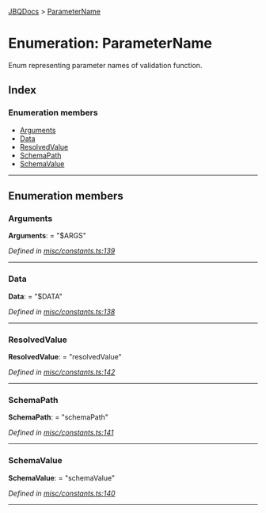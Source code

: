 [JBQDocs](../README.md) > [ParameterName](../enums/parametername.md)

# Enumeration: ParameterName

Enum representing parameter names of validation function.

## Index

### Enumeration members

* [Arguments](parametername.md#arguments)
* [Data](parametername.md#data)
* [ResolvedValue](parametername.md#resolvedvalue)
* [SchemaPath](parametername.md#schemapath)
* [SchemaValue](parametername.md#schemavalue)

---

## Enumeration members

<a id="arguments"></a>

###  Arguments

**Arguments**:  = "$ARGS"

*Defined in [misc/constants.ts:139](https://github.com/krnik/vjs-validator/blob/6195eeb/src/misc/constants.ts#L139)*

___
<a id="data"></a>

###  Data

**Data**:  = "$DATA"

*Defined in [misc/constants.ts:138](https://github.com/krnik/vjs-validator/blob/6195eeb/src/misc/constants.ts#L138)*

___
<a id="resolvedvalue"></a>

###  ResolvedValue

**ResolvedValue**:  = "resolvedValue"

*Defined in [misc/constants.ts:142](https://github.com/krnik/vjs-validator/blob/6195eeb/src/misc/constants.ts#L142)*

___
<a id="schemapath"></a>

###  SchemaPath

**SchemaPath**:  = "schemaPath"

*Defined in [misc/constants.ts:141](https://github.com/krnik/vjs-validator/blob/6195eeb/src/misc/constants.ts#L141)*

___
<a id="schemavalue"></a>

###  SchemaValue

**SchemaValue**:  = "schemaValue"

*Defined in [misc/constants.ts:140](https://github.com/krnik/vjs-validator/blob/6195eeb/src/misc/constants.ts#L140)*

___

